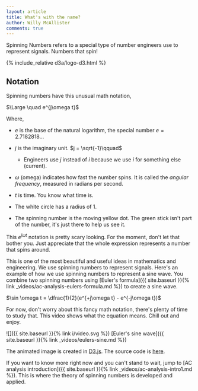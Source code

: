 ```yaml
---
layout: article
title: What's with the name?
author: Willy McAllister
comments: true
---
```


Spinning Numbers refers to a special type of number engineers use to represent signals. Numbers that spin!

{% include_relative d3a/logo-d3.html %}

## Notation

Spinning numbers have this unusual math notation,

$\Large \quad e^{j\omega t}$ 

Where,
* $e$ is the base of the natural logarithm, the special number $e = 2.7182818\ldots$  
* $j$ is the imaginary unit. $j = \sqrt{-1}\qquad$ 
    * Engineers use $j$ instead of $i$ because we use $i$ for something else (current).
* $\omega$ (omega) indicates how fast the number spins. It is called the *angular frequency*, measured in radians per second.
* $t$ is time. You know what time is.

* The white circle has a radius of $1$.
* The spinning number is the moving yellow dot. The green stick isn't part of the number, it's just there to help us see it.

This $e^{j\omega t}$ notation is pretty scary looking. For the moment, don't let that bother you. Just appreciate that the whole expression represents a number that spins around. 

This is one of the most beautiful and useful ideas in mathematics and engineering. We use spinning numbers to represent signals. Here's an example of how we use spinning numbers to represent a sine wave. You combine two spinning numbers using [Euler's formula]({{ site.baseurl }}{% link _videos/ac-analysis-eulers-formula.md %}) to create a sine wave.

$\sin \omega t = \dfrac{1}{2}(e^{+j\omega t} - e^{-j\omega t})$

For now, don't worry about this fancy math notation, there's plenty of time to study that. This video shows what the equation means. Chill out and enjoy.

![]({{ site.baseurl }}{% link i/video.svg %}) [Euler's sine wave]({{ site.baseurl }}{% link _videos/eulers-sine.md %})

The animated image is created in [D3.js](http://d3js.org). The source code is [here](https://github.com/willymcallister/spinningnumbers/tree/master/_articles/d3).

If you want to know more right now and you can't stand to wait, jump to [AC analysis introduction]({{ site.baseurl }}{% link _videos/ac-analysis-intro1.md %}). This is where the theory of spinning numbers is developed and applied.
